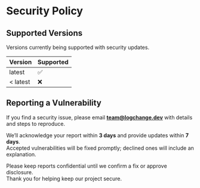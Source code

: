 # Security Policy

## Supported Versions

Versions currently being supported with security updates.

| Version | Supported          |
| ------- | ------------------ |
| latest  | :white_check_mark: |
| < latest | :x:                |

## Reporting a Vulnerability

If you find a security issue, please email **[team@logchange.dev](mailto:team@logchange.dev)** with details and steps to reproduce.

We’ll acknowledge your report within **3 days** and provide updates within **7 days**.  
Accepted vulnerabilities will be fixed promptly; declined ones will include an explanation.

Please keep reports confidential until we confirm a fix or approve disclosure.  
Thank you for helping keep our project secure.
